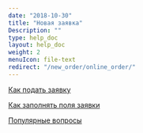 ```yaml
---
date: "2018-10-30"
title: "Новая заявка"
Description: ""
type: help_doc
layout: help_doc
weight: 2
menuIcon: file-text
redirect: "/new_order/online_order/"
---
```


[Как подать заявку](/new_order/online_order/)

[Как заполнять поля заявки](/new_order/fields/)

[Популярные вопросы](/new_order/questions/)

